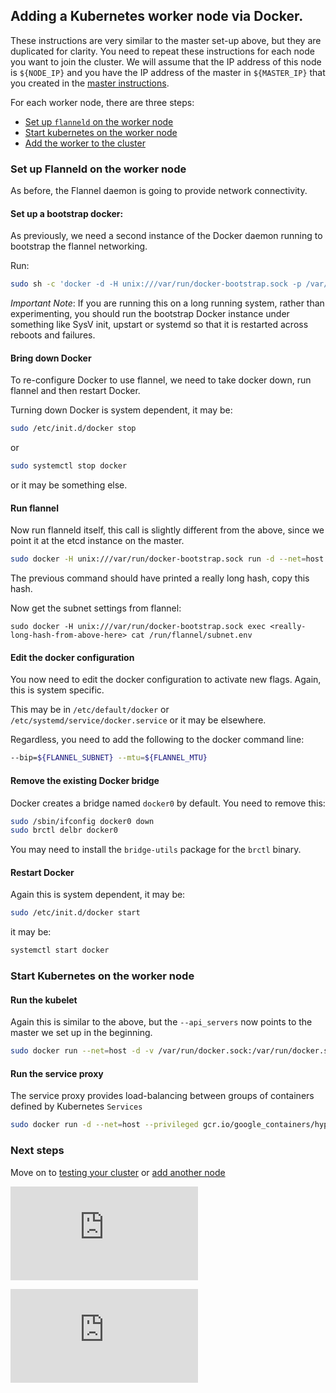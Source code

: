 ## Adding a Kubernetes worker node via Docker.

These instructions are very similar to the master set-up above, but they are duplicated for clarity.
You need to repeat these instructions for each node you want to join the cluster.
We will assume that the IP address of this node is ```${NODE_IP}``` and you have the IP address of the master in ```${MASTER_IP}``` that you created in the [master instructions](master.md).

For each worker node, there are three steps:
   * [Set up ```flanneld``` on the worker node](#set-up-flanneld-on-the-worker-node)
   * [Start kubernetes on the worker node](#start-kubernetes-on-the-worker-node)
   * [Add the worker to the cluster](#add-the-node-to-the-cluster)

### Set up Flanneld on the worker node
As before, the Flannel daemon is going to provide network connectivity.

#### Set up a bootstrap docker:
As previously, we need a second instance of the Docker daemon running to bootstrap the flannel networking.

Run:
```sh
sudo sh -c 'docker -d -H unix:///var/run/docker-bootstrap.sock -p /var/run/docker-bootstrap.pid --iptables=false --ip-masq=false --bridge=none --graph=/var/lib/docker-bootstrap 2> /var/log/docker-bootstrap.log 1> /dev/null &'
```

_Important Note_:
If you are running this on a long running system, rather than experimenting, you should run the bootstrap Docker instance under something like SysV init, upstart or systemd so that it is restarted
across reboots and failures.

#### Bring down Docker
To re-configure Docker to use flannel, we need to take docker down, run flannel and then restart Docker.

Turning down Docker is system dependent, it may be:

```sh
sudo /etc/init.d/docker stop
```

or

```sh
sudo systemctl stop docker
```

or it may be something else.

#### Run flannel

Now run flanneld itself, this call is slightly different from the above, since we point it at the etcd instance on the master.
```sh
sudo docker -H unix:///var/run/docker-bootstrap.sock run -d --net=host --privileged -v /dev/net:/dev/net quay.io/coreos/flannel:0.3.0 /opt/bin/flanneld --etcd-endpoints=http://${MASTER_IP}:4001
```

The previous command should have printed a really long hash, copy this hash.

Now get the subnet settings from flannel:
```
sudo docker -H unix:///var/run/docker-bootstrap.sock exec <really-long-hash-from-above-here> cat /run/flannel/subnet.env
```


#### Edit the docker configuration
You now need to edit the docker configuration to activate new flags.  Again, this is system specific.

This may be in ```/etc/default/docker``` or ```/etc/systemd/service/docker.service``` or it may be elsewhere.

Regardless, you need to add the following to the docker command line:
```sh
--bip=${FLANNEL_SUBNET} --mtu=${FLANNEL_MTU}
```

#### Remove the existing Docker bridge
Docker creates a bridge named ```docker0``` by default.  You need to remove this:

```sh
sudo /sbin/ifconfig docker0 down
sudo brctl delbr docker0
```

You may need to install the ```bridge-utils``` package for the ```brctl``` binary.

#### Restart Docker
Again this is system dependent, it may be:

```sh
sudo /etc/init.d/docker start
```

it may be:
```sh
systemctl start docker
```

### Start Kubernetes on the worker node
#### Run the kubelet
Again this is similar to the above, but the ```--api_servers``` now points to the master we set up in the beginning.

```sh
sudo docker run --net=host -d -v /var/run/docker.sock:/var/run/docker.sock  gcr.io/google_containers/hyperkube:v0.18.2 /hyperkube kubelet --api_servers=http://${MASTER_IP}:8080 --v=2 --address=0.0.0.0 --enable_server --hostname_override=$(hostname -i)
```

#### Run the service proxy
The service proxy provides load-balancing between groups of containers defined by Kubernetes ```Services```

```sh
sudo docker run -d --net=host --privileged gcr.io/google_containers/hyperkube:v0.18.2 /hyperkube proxy --master=http://${MASTER_IP}:8080 --v=2
```

### Next steps

Move on to [testing your cluster](testing.md) or [add another node](#adding-a-kubernetes-worker-node-via-docker)


[![Analytics](https://kubernetes-site.appspot.com/UA-36037335-10/GitHub/docs/getting-started-guides/docker-multinode/worker.md?pixel)]()


[![Analytics](https://kubernetes-site.appspot.com/UA-36037335-10/GitHub/release-0.20.0/docs/getting-started-guides/docker-multinode/worker.md?pixel)]()

